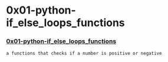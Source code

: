 # 0x01-python-if_else_loops_functions


### [0x01-python-if_else_loops_functions](./0x01-python-if_else_loops_functions)
```
a functions that checks if a number is positive or negative
```



